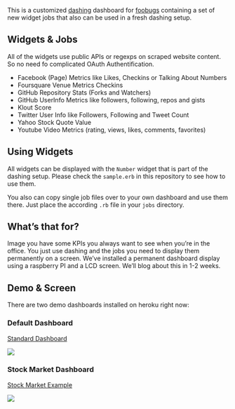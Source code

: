 This is a customized [dashing](http://shopify.github.com/dashing) dashboard for [foobugs](http://www.foobugs.com) containing a set of new widget jobs that also can be used in a fresh dashing setup.

## Widgets & Jobs

All of the widgets use public APIs or regexps on scraped website content. So no need fo complicated OAuth Authentification.

* Facebook (Page) Metrics like Likes, Checkins or Talking About Numbers
* Foursquare Venue Metrics Checkins
* GitHub Repository Stats (Forks and Watchers)
* GitHub UserInfo Metrics like followers, following, repos and gists
* Klout Score
* Twitter User Info like Followers, Following and Tweet Count
* Yahoo Stock Quote Value
* Youtube Video Metrics (rating, views, likes, comments, favorites)

## Using Widgets

All widgets can be displayed with the `Number` widget that is part of the dashing setup. Please check the `sample.erb` in this repository to see how to use them.

You also can copy single job files over to your own dashboard and use them there. Just place the according `.rb` file in your `jobs` directory.

## What’s that for?

Image you have some KPIs you always want to see when you’re in the office. You just use dashing and the jobs you need to display them permanently on a screen. We’ve installed a permanent dashboard display using a raspberry PI and a LCD screen. We’ll blog about this in 1-2 weeks.

## Demo & Screen

There are two demo dashboards installed on heroku right now:

### Default Dashboard

[Standard Dashboard](http://foobugs-dashboard.herokuapp.com)

<img src="https://raw.github.com/foobugs/foobugs-dashboard/master/dashing_foobugs_screenshot.jpg" /></img>

### Stock Market Dashboard

[Stock Market Example](http://foobugs-dashboard.herokuapp.com/stocks)

<img src="https://raw.github.com/foobugs/foobugs-dashboard/master/dashing_foobugs_stocks_screenshot.jpg"></img>
